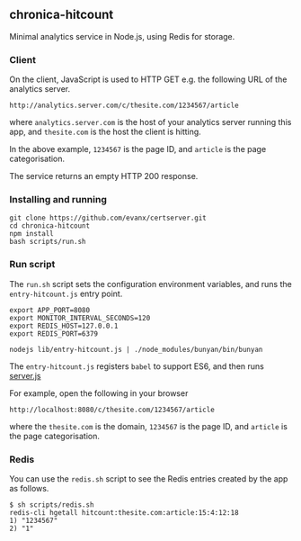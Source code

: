 
## chronica-hitcount

Minimal analytics service in Node.js, using Redis for storage.

### Client

On the client, JavaScript is used to HTTP GET e.g. the following URL of the analytics server.

```
http://analytics.server.com/c/thesite.com/1234567/article
```

where `analytics.server.com` is the host of your analytics server running this app, and `thesite.com` is the host the client is hitting.

In the above example, `1234567` is the page ID, and `article` is the page categorisation.

The service returns an empty HTTP 200 response.


### Installing and running

```shell
git clone https://github.com/evanx/certserver.git
cd chronica-hitcount
npm install
bash scripts/run.sh
```

### Run script

The `run.sh` script sets the configuration environment variables, and runs the `entry-hitcount.js` entry point.

```shell
export APP_PORT=8080
export MONITOR_INTERVAL_SECONDS=120
export REDIS_HOST=127.0.0.1
export REDIS_PORT=6379

nodejs lib/entry-hitcount.js | ./node_modules/bunyan/bin/bunyan
```

The `entry-hitcount.js` registers `babel` to support ES6, and then runs <a href="https://github.com/evanx/chronica-hitcount/blob/master/lib/server.js">server.js</a>

For example, open the following in your browser
```
http://localhost:8080/c/thesite.com/1234567/article
```
where the `thesite.com` is the domain, `1234567` is the page ID, and `article` is the page categorisation.

### Redis

You can use the `redis.sh` script to see the Redis entries created by the app as follows.
```shell
$ sh scripts/redis.sh
redis-cli hgetall hitcount:thesite.com:article:15:4:12:18
1) "1234567"
2) "1"
```

